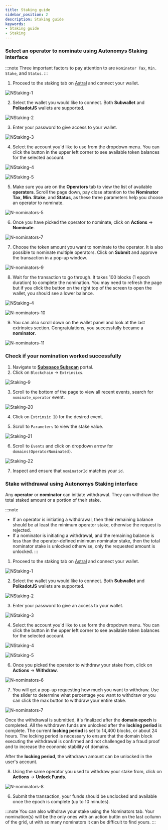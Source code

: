 ```yaml
---
title: Staking guide
sidebar_position: 2
description: Staking guide
keywords:
- Staking guide
- Staking
---
```


### Select an operator to nominate using Autonomys Staking interface

:::note
Three important factors to pay attention to are `Nominator Tax`, `Min. Stake`, and `Status`.
:::

1. Proceed to the staking tab on [Astral](https://explorer.subspace.network/gemini-3h/staking) and connect your wallet.

![NStaking-1](/img/doc-imgs/operators-staking/NStaking-1.png)

2. Select the wallet you would like to connect. Both **Subwallet** and **PolkadotJS** wallets are supported.

![NStaking-2](/img/doc-imgs/operators-staking/NStaking-2.png)

3. Enter your password to give access to your wallet.

![NStaking-3](/img/doc-imgs/operators-staking/NStaking-3.png)

4. Select the account you'd like to use from the dropdown menu. You can click the button in the upper left corner to see available token balances for the selected account. 

![NStaking-4](/img/doc-imgs/operators-staking/NStaking-4.png)

![NStaking-5](/img/doc-imgs/operators-staking/NStaking-5.png)

5. Make sure you are on the **Operators** tab to view the list of available **operators**. Scroll the page down, pay close attention to the **Nominator Tax**, **Min. Stake**, and **Status**, as these three parameters help you choose an operator to nominate. 

![N-nominators-5](/img/doc-imgs/operators-staking/N-Nominators-1.png)

6. Once you have picked the operator to nominate, click on **Actions** -> **Nominate**.

![N-nominators-7](/img/doc-imgs/operators-staking/N-Nominators-2.png)

7. Choose the token amount you want to nominate to the operator. It is also possible to nominate multiple operators. Click on **Submit** and approve the transaction in a pop-up window. 

![N-nominators-9](/img/doc-imgs/operators-staking/N-Nominators-3.png)

8. Wait for the transaction to go through. It takes 100 blocks (1 epoch duration) to complete the nomination. You may need to refresh the page but if you click the button on the right top of the screen to open the wallet, you should see a lower balance.

![NStaking-4](/img/doc-imgs/operators-staking/NStaking-4.png)

![N-nominators-10](/img/doc-imgs/operators-staking/N-Nominators-4.png)

9. You can also scroll down on the wallet panel and look at the last extrinsics section. Congratulations, you successfully became a **nominator**.

![N-nominators-11](/img/doc-imgs/operators-staking/N-Nominators-5.png)


### Check if your **nomination** worked successfully

1. Navigate to **[Subspace Subscan](https://subspace.subscan.io/)** portal.
2. Click on `Blockchain` -> `Extrinsics`.

  ![Staking-9](/img/doc-imgs/operators-staking/Staking-9.png)

3. Scroll to the bottom of the page to view all recent events, search for `nominate_operator` event.

 ![Staking-20](/img/doc-imgs/operators-staking/Staking-20.png)

4. Click on `Extrinsic ID` for the desired event.

5. Scroll to `Parameters` to view the stake value.

 ![Staking-21](/img/doc-imgs/operators-staking/Staking-21.png)

6. Scroll to `Events` and click on dropdown arrow for `domains(OperatorNominated)`.

  ![Staking-22](/img/doc-imgs/operators-staking/Staking-22.png)

7. Inspect and ensure that `nominatorId` matches your `id`. 

### Stake withdrawal using Autonomys Staking interface

Any **operator** or **nominator** can initiate withdrawal. They can withdraw the total staked amount or a portion of their stake.

:::note
- If an operator is initiating a withdrawal, then their remaining balance should be at least the minimum operator stake, otherwise the request is rejected.
- If a nominator is initiating a withdrawal, and the remaining balance is less than the operator-defined minimum nominator stake, then the total nominator stake is unlocked otherwise, only the requested amount is unlocked.
:::

1. Proceed to the staking tab on [Astral](https://explorer.subspace.network/gemini-3h/staking) and connect your wallet.

![NStaking-1](/img/doc-imgs/operators-staking/NStaking-1.png)

2. Select the wallet you would like to connect. Both **Subwallet** and **PolkadotJS** wallets are supported.

![NStaking-2](/img/doc-imgs/operators-staking/NStaking-2.png)

3. Enter your password to give an access to your wallet.

![NStaking-3](/img/doc-imgs/operators-staking/NStaking-3.png)

4. Select the account you'd like to use form the dropdown menu. You can click the button in the upper left corner to see available token balances for the selected account. 

![NStaking-4](/img/doc-imgs/operators-staking/NStaking-4.png)

![NStaking-5](/img/doc-imgs/operators-staking/NStaking-5.png)

6. Once you picked the operator to withdraw your stake from, click on **Actions** -> **Withdraw**.

![N-nominators-6](/img/doc-imgs/operators-staking/N-Nominators-6.png)

7. You will get a pop-up requesting how much you want to withdraw.  Use the slider to determine what percentage you want to withdraw or you can click the max button to withdraw your entire stake.

![N-nominators-7](/img/doc-imgs/operators-staking/N-Nominators-7.png)


Once the withdrawal is submitted, it's finalized after the **domain epoch** is completed. All the withdrawn funds are unlocked after the **locking period** is complete. The current **locking period** is set to 14,400 blocks, or about 24 hours. The locking period is necessary to ensure that the domain block executing the withdrawal is confirmed and not challenged by a fraud proof and to increase the economic stability of domains.

After the **locking period**, the withdrawn amount can be unlocked in the user's account.

8. Using the same operator you used to withdraw your stake from, click on **Actions** -> **Unlock Funds**.

![N-nominators-8](/img/doc-imgs/operators-staking/N-Nominators-8.png)

6. Submit the transaction, your funds should be unclocked and available once the epoch is complete (up to 10 minutes).

:::note
You can also withdraw your stake using the Nominators tab.  Your nomination(s) will be the only ones with an action buttin on the last collumn of the grid, ut with so many nominators it can be difficult to find yours.
:::
